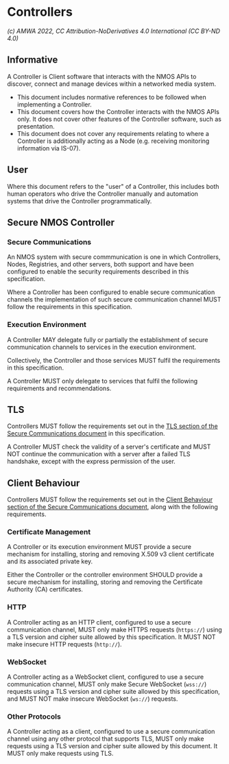 # Controllers

_(c) AMWA 2022, CC Attribution-NoDerivatives 4.0 International (CC BY-ND 4.0)_

## Informative

A Controller is Client software that interacts with the NMOS APIs to discover, connect and manage devices within a networked media system.

* This document includes normative references to be followed when implementing a Controller.
* This document covers how the Controller interacts with the NMOS APIs only.
  It does not cover other features of the Controller software, such as presentation.
* This document does not cover any requirements relating to where a Controller is additionally acting as a Node (e.g. receiving monitoring information via IS-07).

## User

Where this document refers to the "user" of a Controller, this includes both human operators who drive the Controller manually and automation systems that drive the Controller programmatically.

## Secure NMOS Controller

### Secure Communications	

An NMOS system with secure commmunication is one in which Controllers, Nodes, Registries, and other servers, both support and have been configured to enable the security requirements described in this specification.

Where a Controller has been configured to enable secure communication channels the implementation of such secure communication channel MUST follow the requirements in this specification.

### Execution Environment

A Controller MAY delegate fully or partially the establishment of secure communication channels to services in the execution environment.

Collectively, the Controller and those services MUST fulfil the requirements in this specification.
 
A Controller MUST only delegate to services that fulfil the following requirements and recommendations.

## TLS

Controllers MUST follow the requirements set out in the [TLS section of the Secure Communications document](Secure%20Communication.md#tls) in this specification.

A Controller MUST check the validity of a server's certificate and MUST NOT continue the communication with a server after a failed TLS handshake, except with the express permission of the user.

## Client Behaviour

Controllers MUST follow the requirements set out in the [Client Behaviour section of the Secure Communications document](Secure%20Communication.md#client-behaviour), along with the following requirements.

### Certificate Management

A Controller or its execution environment MUST provide a secure mechanism for installing, storing and removing X.509 v3 client certificate and its associated private key.

Either the Controller or the controller environment SHOULD provide a secure mechanism for installing, storing and removing the Certificate Authority (CA) certificates.

### HTTP

A Controller acting as an HTTP client, configured to use a secure communication channel, MUST only make HTTPS requests (`https://`) using a TLS version and cipher suite allowed by this specification. It MUST NOT make insecure HTTP requests (`http://`).

### WebSocket

A Controller acting as a WebSocket client, configured to use a secure communication channel, MUST only make Secure WebSocket (`wss://`) requests using a TLS version and cipher suite allowed by this specification,
and MUST NOT make insecure WebSocket (`ws://`) requests.

### Other Protocols	

A Controller acting as a client, configured to use a secure communication channel using any other protocol that supports TLS, MUST only make requests using a TLS version and cipher suite allowed by this document. It MUST only make requests using TLS. 

